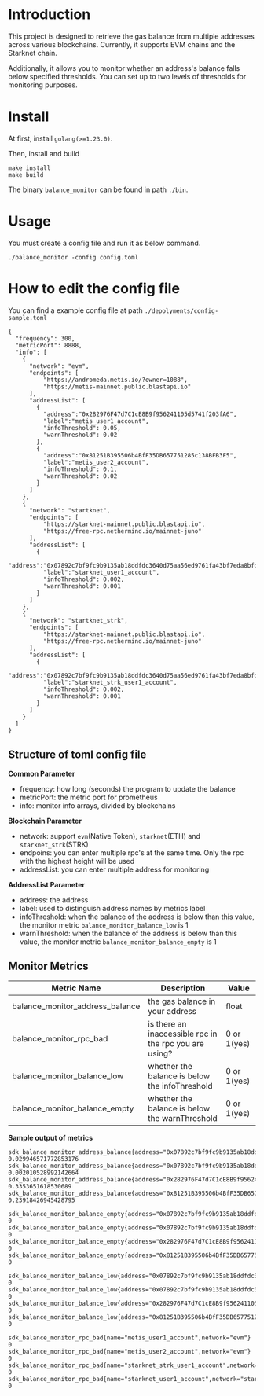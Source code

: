 # Introduction

This project is designed to retrieve the gas balance from multiple addresses across various blockchains. Currently, it supports EVM chains and the Starknet chain.

Additionally, it allows you to monitor whether an address's balance falls below specified thresholds. You can set up to two levels of thresholds for monitoring purposes.


# Install

At first, install `golang(>=1.23.0)`.

Then, install and build
```
make install
make build
```

The binary `balance_monitor` can be found in path `./bin`.

# Usage

You must create a config file and run it as below command.

```
./balance_monitor -config config.toml
```

# How to edit the config file

You can find a example config file at path `./depolyments/config-sample.toml`
```
{
  "frequency": 300,
  "metricPort": 8888,
  "info": [
    {
      "network": "evm",
      "endpoints": [
          "https://andromeda.metis.io/?owner=1088",
          "https://metis-mainnet.public.blastapi.io"
      ],
      "addressList": [
        {
          "address":"0x282976F47d7C1cE8B9f956241105d5741f203fA6",
          "label":"metis_user1_account",
          "infoThreshold": 0.05,
          "warnThreshold": 0.02
        },
        {
          "address":"0x81251B395506b4BfF35DB657751285c138BFB3F5",
          "label":"metis_user2_account",
          "infoThreshold": 0.1,
          "warnThreshold": 0.02
        }
      ]
    },
    {
      "network": "startknet",
      "endpoints": [
          "https://starknet-mainnet.public.blastapi.io",
          "https://free-rpc.nethermind.io/mainnet-juno"
      ],
      "addressList": [
        {
          "address":"0x07892c7bf9fc9b9135ab18ddfdc3640d75aa56ed9761fa43bf7eda8bfdfc5919",
          "label":"starknet_user1_account",
          "infoThreshold": 0.002,
          "warnThreshold": 0.001
        }
      ]
    },
    {
      "network": "startknet_strk",
      "endpoints": [
          "https://starknet-mainnet.public.blastapi.io",
          "https://free-rpc.nethermind.io/mainnet-juno"
      ],
      "addressList": [
        {
          "address":"0x07892c7bf9fc9b9135ab18ddfdc3640d75aa56ed9761fa43bf7eda8bfdfc5919",
          "label":"starknet_strk_user1_account",
          "infoThreshold": 0.002,
          "warnThreshold": 0.001
        }
      ]
    }
  ]
}
```

## Structure of toml config file

**Common Parameter**
- frequency: how long (seconds) the program to update the balance
- metricPort: the metric port for prometheus
- info: monitor info arrays, divided by blockchains

**Blockchain Parameter**
- network: support `evm`(Native Token), `starknet`(ETH) and `starknet_strk`(STRK)
- endpoins: you can enter multiple rpc's at the same time. Only the rpc with the highest height will be used
- addressList: you can enter multiple address for monitoring

**AddressList Parameter**
- address: the address
- label: used to distinguish address names by metrics label
- infoThreshold: when the balance of the address is below than this value, the monitor metric `balance_monitor_balance_low` is 1
- warnThreshold:  when the balance of the address is below than this value, the monitor metric `balance_monitor_balance_empty` is 1


## Monitor Metrics

| Metric Name | Description | Value |
| ---- | ---- | ---- |
| balance_monitor_address_balance | the gas balance in your address | float |
| balance_monitor_rpc_bad | is there an inaccessible rpc in the rpc you are using? | 0 or 1(yes) |
| balance_monitor_balance_low | whether the balance is below the infoThreshold | 0 or 1(yes) |
| balance_monitor_balance_empty | whether the balance is below the warnThreshold | 0 or 1(yes) |

**Sample output of metrics**

```
sdk_balance_monitor_address_balance{address="0x07892c7bf9fc9b9135ab18ddfdc3640d75aa56ed9761fa43bf7eda8bfdfc5919",name="starknet_strk_user1_account",network="starknet_strk"} 0.029946571772853176
sdk_balance_monitor_address_balance{address="0x07892c7bf9fc9b9135ab18ddfdc3640d75aa56ed9761fa43bf7eda8bfdfc5919",name="starknet_user1_account",network="starknet"} 0.002010528992142664
sdk_balance_monitor_address_balance{address="0x282976F47d7C1cE8B9f956241105d5741f203fA6",name="metis_user1_account",network="evm"} 0.3353651618530689
sdk_balance_monitor_address_balance{address="0x81251B395506b4BfF35DB657751285c138BFB3F5",name="metis_user2_account",network="evm"} 0.23918426945428795

sdk_balance_monitor_balance_empty{address="0x07892c7bf9fc9b9135ab18ddfdc3640d75aa56ed9761fa43bf7eda8bfdfc5919",name="starknet_strk_user1_account",network="starknet_strk"} 0
sdk_balance_monitor_balance_empty{address="0x07892c7bf9fc9b9135ab18ddfdc3640d75aa56ed9761fa43bf7eda8bfdfc5919",name="starknet_user1_account",network="starknet"} 0
sdk_balance_monitor_balance_empty{address="0x282976F47d7C1cE8B9f956241105d5741f203fA6",name="metis_user1_account",network="evm"} 0
sdk_balance_monitor_balance_empty{address="0x81251B395506b4BfF35DB657751285c138BFB3F5",name="metis_user2_account",network="evm"} 0

sdk_balance_monitor_balance_low{address="0x07892c7bf9fc9b9135ab18ddfdc3640d75aa56ed9761fa43bf7eda8bfdfc5919",name="starknet_strk_user1_account",network="starknet_strk"} 0
sdk_balance_monitor_balance_low{address="0x07892c7bf9fc9b9135ab18ddfdc3640d75aa56ed9761fa43bf7eda8bfdfc5919",name="starknet_user1_account",network="starknet"} 0
sdk_balance_monitor_balance_low{address="0x282976F47d7C1cE8B9f956241105d5741f203fA6",name="metis_user1_account",network="evm"} 0
sdk_balance_monitor_balance_low{address="0x81251B395506b4BfF35DB657751285c138BFB3F5",name="metis_user2_account",network="evm"} 0

sdk_balance_monitor_rpc_bad{name="metis_user1_account",network="evm"} 0
sdk_balance_monitor_rpc_bad{name="metis_user2_account",network="evm"} 0
sdk_balance_monitor_rpc_bad{name="starknet_strk_user1_account",network="starknet_strk"} 0
sdk_balance_monitor_rpc_bad{name="starknet_user1_account",network="starknet"} 0
```